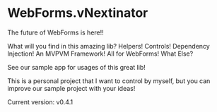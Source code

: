 # WebForms.vNextinator
The future of WebForms is here!!

What will you find in this amazing lib? Helpers! Controls! Dependency Injection! An MVPVM Framework! All for WebForms! What Else?

See our sample app for usages of this great lib!

This is a personal project that I want to control by myself, but you can improve our sample project with your ideas!

Current version: v0.4.1
